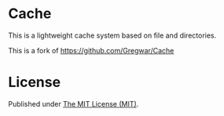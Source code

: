 Cache
=====

This is a lightweight cache system based on file and directories.

This is a fork of https://github.com/Gregwar/Cache



License
=======

Published under [The MIT License (MIT)](./LICENCE).
